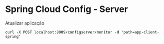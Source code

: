 # Spring Cloud Config - Server

Atualizar aplicação 
```
curl -X POST localhost:8009/configserver/monitor -d 'path=app-client-spring'
```
